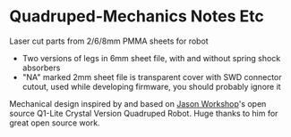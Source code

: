 # Quadruped-Mechanics Notes Etc

Laser cut parts from 2/6/8mm PMMA sheets for robot
- Two versions of legs in 6mm sheet file, with and without spring shock absorbers
- "NA" marked 2mm sheet file is transparent cover with SWD connector cutout, used while developing firmware, you should probably ignore it

Mechanical design inspired by and based on [Jason Workshop](https://www.jasonworkshop.com)'s open source Q1-Lite Crystal Version Quadruped Robot. Huge thanks to him for great open source work.
